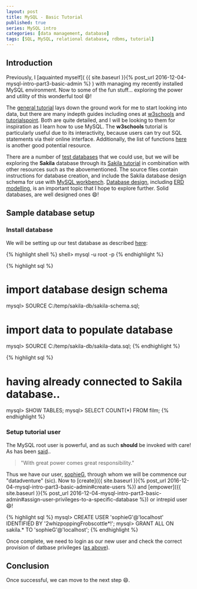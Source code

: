 ```yaml
---
layout: post
title: MySQL - Basic Tutorial
published: true
series: MySQL intro
categories: [data management, database]
tags: [SQL, MySQL, relational database, rdbms, tutorial]
---
```


## Introduction

Previously, I [aquainted myself]( {{ site.baseurl }}{% post_url 2016-12-04-mysql-intro-part3-basic-admin %} ) with managing my recently installed MySQL environment. Now to some of the fun stuff... exploring the power and utility of this wonderful tool :smile:! 

The [general tutorial](http://dev.mysql.com/doc/refman/5.7/en/tutorial.html) lays down the ground work for me to start looking into data, but there are many indepth guides including ones at [w3schools](www.w3schools.com/sql) and [tutorialspoint](http://www.tutorialspoint.com/mysql/). Both are quite detailed, and I will be looking to them for inspiration as I learn how to use MySQL. The **w3schools** tutorial is particularly useful due to its interactivity, because users can try out SQL statements via their online interface. Additionally, the list of functions [here](http://dev.mysql.com/doc/refman/5.7/en/functions.html) is another good potential resource.

There are a number of [test databases](http://dev.mysql.com/doc/index-other.html) that we could use, but we will be exploring the **Sakila** database through its [Sakila tutorial](http://dev.mysql.com/doc/sakila/en/) in combination with other resources such as the abovementioned. The source files contain instructions for database creation, and include the Sakila database design schema for use with [MySQL workbench](https://dev.mysql.com/doc/workbench/en/wb-data-modeling.html). [Database design](https://en.wikipedia.org/wiki/Database_design), including [ERD modelling](https://en.wikipedia.org/wiki/Entity%E2%80%93relationship_model), is an important topic that I hope to explore further. Solid databases, are well designed ones :smile:!

## Sample database setup

### Install database
We will be setting up our test database as described [here](https://dev.mysql.com/doc/sakila/en/sakila-installation.html):

{% highlight shell %}
shell> mysql -u root -p
{% endhighlight %}

{% highlight sql %}
# import database design schema
mysql> SOURCE C:/temp/sakila-db/sakila-schema.sql;
# import data to populate database
mysql> SOURCE C:/temp/sakila-db/sakila-data.sql;
{% endhighlight %}

{% highlight sql %}
# having already connected to Sakila database..
mysql> SHOW TABLES;
mysql> SELECT COUNT(*) FROM film;
{% endhighlight %}

### Setup tutorial user

The MySQL root user is powerful, and as such **should** be invoked with care! As has been [said](https://en.wikiquote.org/wiki/Stan_Lee)..

> "With great power comes great responsibility."

Thus we have our user, [sophieG](https://en.wikipedia.org/wiki/The_BFG), through whom we will be commence our "datadventure" (sic). Now to [create]({{ site.baseurl }}{% post_url 2016-12-04-mysql-intro-part3-basic-admin#create-users %}) and [empower]({{ site.baseurl }}{% post_url 2016-12-04-mysql-intro-part3-basic-admin#assign-user-privileges-to-a-specific-database %}) or intrepid user :smile:!

{% highlight sql %}
mysql> CREATE USER 'sophieG'@'localhost' IDENTIFIED BY '2whizpoppingFrobscottle*!';
mysql> GRANT ALL ON sakila.* TO 'sophieG'@'localhost';
{% endhighlight %}

Once complete, we need to login as our new user and check the correct provision of datbase privileges ([as above](#install-database)). 

## Conclusion

Once successful, we can move to the next step :smile:.


